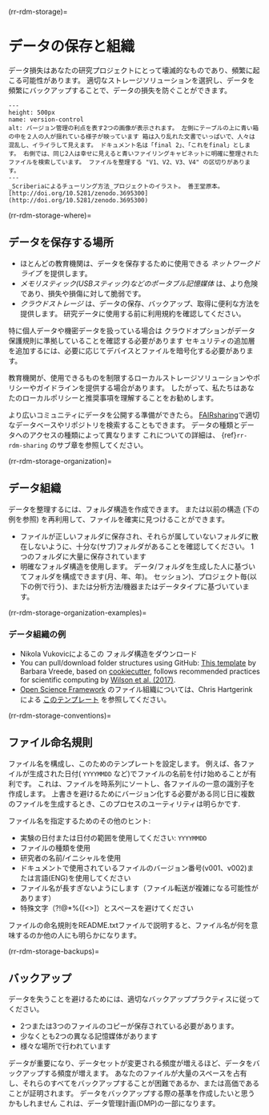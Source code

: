 (rr-rdm-storage)=
# データの保存と組織

データ損失はあなたの研究プロジェクトにとって壊滅的なものであり、頻繁に起こる可能性があります。 適切なストレージソリューションを選択し、データを頻繁にバックアップすることで、データの損失を防ぐことができます。

```{figure} ../../figures/version-control.jpg
---
height: 500px
name: version-control
alt: バージョン管理の利点を表す2つの画像が表示されます。 左側にテーブルの上に青い箱の中を２人の人が揺れている様子が映っています 箱は入り乱れた文書でいっぱいで、人々は混乱し、イライラして見えます。 ドキュメント名は「final 2」、「これをfinal」とします。 右側では、同じ2人は幸せに見えると青いファイリングキャビネットに明確に整理されたファイルを検索しています。 ファイルを整理する "V1、V2、V3、V4" の区切りがあります。
---
_Scriberiaによるチューリング方法_プロジェクトのイラスト。 善王堂原本。 [http://doi.org/10.5281/zenodo.3695300](http://doi.org/10.5281/zenodo.3695300)
```

(rr-rdm-storage-where)=
## データを保存する場所

- ほとんどの教育機関は、データを保存するために使用できる _ネットワークドライブ_ を提供します。
- _メモリスティック(USBスティック)などのポータブル記憶媒体_ は、より危険であり、損失や損傷に対して脆弱です。
- _クラウドストレージ_ は、データの保存、バックアップ、取得に便利な方法を提供します。 研究データに使用する前に利用規約を確認してください。

特に個人データや機密データを扱っている場合は クラウドオプションがデータ保護規則に準拠していることを確認する必要があります セキュリティの追加層を追加するには、必要に応じてデバイスとファイルを暗号化する必要があります。

教育機関が、使用できるものを制限するローカルストレージソリューションやポリシーやガイドラインを提供する場合があります。 したがって、私たちはあなたのローカルポリシーと推奨事項を理解することをお勧めします。

より広いコミュニティにデータを公開する準備ができたら。 [FAIRsharing](https://fairsharing.org/databases)で適切なデータベースやリポジトリを検索することもできます。 データの種類とデータへのアクセスの種類によって異なります これについての詳細は、 {ref}`rr-rdm-sharing` のサブ章を参照してください。

(rr-rdm-storage-organization)=
## データ組織

データを整理するには、フォルダ構造を作成できます。 または以前の構造 (下の例を参照) を再利用して、ファイルを確実に見つけることができます。

-   ファイルが正しいフォルダに保存され、それらが属していないフォルダに散在しないように、十分な(サブ)フォルダがあることを確認してください。 1つのフォルダに大量に保存されています
-   明確なフォルダ構造を使用します。 データ/フォルダを生成した人に基づいてフォルダを構成できます(月、年、年)。 セッション)、プロジェクト毎(以下の例で行う)、または分析方法/機器またはデータタイプに基づいています。

(rr-rdm-storage-organization-examples)=
### データ組織の例

- Nikola Vukovicによるこの [](http://nikola.me/folder_structure.html) フォルダ構造をダウンロード
- You can pull/download folder structures using GitHub: [This template](https://github.com/bvreede/good-enough-project) by Barbara Vreede, based on [cookiecutter](https://github.com/cookiecutter/cookiecutter), follows recommended practices for scientific computing by [Wilson et al. (2017)](https://doi.org/10.1371/journal.pcbi.1005510).
- [Open Science Framework](https://osf.io/4sdn3/) のファイル組織については、Chris Hartgerink による [このテンプレート](https://osf.io/) を参照してください。

(rr-rdm-storage-conventions)=
## ファイル命名規則

ファイル名を構成し、このためのテンプレートを設定します。 例えば、各ファイルが生成された日付( `YYYYMMDD` など)でファイルの名前を付け始めることが有利です。 これは、ファイルを時系列にソートし、各ファイルの一意の識別子を作成します。 上書きを避けるためにバージョン化する必要がある同じ日に複数のファイルを生成するとき、このプロセスのユーティリティは明らかです.


ファイル名を指定するためのその他のヒント:
- 実験の日付または日付の範囲を使用してください: `YYYYMMDD`
- ファイルの種類を使用
- 研究者の名前/イニシャルを使用
- ドキュメントで使用されているファイルのバージョン番号(v001、v002)または言語(ENG)を使用してください
- ファイル名が長すぎないようにします（ファイル転送が複雑になる可能性があります）
- 特殊文字（?\!@\*%{[<>]）とスペースを避けてください

ファイルの命名規則をREADME.txtファイルで説明すると、ファイル名が何を意味するのか他の人にも明らかになります。

(rr-rdm-storage-backups)=
## バックアップ

データを失うことを避けるためには、適切なバックアッププラクティスに従ってください。

- 2つまたは3つのファイルのコピーが保存されている必要があります。
- 少なくとも2つの異なる記憶媒体があります
- 様々な場所で行われています

データが重要になり、データセットが変更される頻度が増えるほど、データをバックアップする頻度が増えます。 あなたのファイルが大量のスペースを占有し、それらのすべてをバックアップすることが困難であるか、または高価であることが証明されます。 データをバックアップする際の基準を作成したいと思うかもしれません これは、データ管理計画(DMP)の一部になります。
